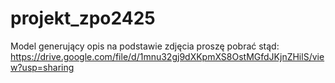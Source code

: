 # projekt_zpo2425

Model generujący opis na podstawie zdjęcia proszę pobrać stąd: https://drive.google.com/file/d/1mnu32gj9dXKpmXS8OstMGfdJKjnZHilS/view?usp=sharing